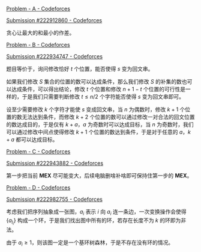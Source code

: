 [Problem - A - Codeforces](https://codeforces.com/contest/1867/problem/A)

[Submission #222912860 - Codeforces](https://codeforces.com/contest/1867/submission/222912860)

贪心让最大的和最小的作差。

[Problem - B - Codeforces](https://codeforces.com/contest/1867/problem/B)

[Submission #222934747 - Codeforces](https://codeforces.com/contest/1867/submission/222934747)

题目等价于，询问修改恰好 $t$ 个位置，能否使得 $s$ 变为回文串。

如果我们修改 $S$ 集合的位置的数可以达成条件，那么我们修改 $S$ 的补集的数也可以达成条件，可以得出结论，修改 $t$ 个位置和修改 $n + 1 - t$ 个位置的可行性是一样的，于是我们只需要判断修改 $t\leq n / 2$ 个字符能否使得 $s$ 变为回文串即可。

设至少需要修改 $k$ 个字符才能使 $s$ 变成回文串，当 $n$ 为偶数时，修改 $k + 1$ 个位置的数无法达到条件，而修改 $k + 2$ 个位置的数可以通过修改一对合法的回文位置的数达成目的，于是仅有 $k + a$，$a$ 为奇数时可以达成目标，当 $n$ 为奇数时，我们可以通过修改中间点使得修改 $k + 1$ 个位置的数达到条件，于是对于任意的 $a$，$k + a$ 都可以达成目标。

[Problem - C - Codeforces](https://codeforces.com/contest/1867/problem/C)

[Submission #222943882 - Codeforces](https://codeforces.com/contest/1867/submission/222943882)

第一步把当前 $\mathbf{MEX}$ 尽可能变大，后续电脑删啥补啥即可保持住第一步的 $\mathbf{MEX}$。

[Problem - D - Codeforces](https://codeforces.com/contest/1867/problem/D)

[Submission #222982755 - Codeforces](https://codeforces.com/contest/1867/submission/222982755)

考虑我们把序列抽象成一张图，$a_i$ 表示 $i$ 向 $a_i$ 连一条边，一次变换操作会使得 $\{a_{l_i}\}$ 构成一个环，于是我们找出图中所有的环，若存在长度不为 $k$ 的环即为非法。

由于 $a_i \geq 1$，则该图一定是一个基环树森林，于是不存在没有环的情况。